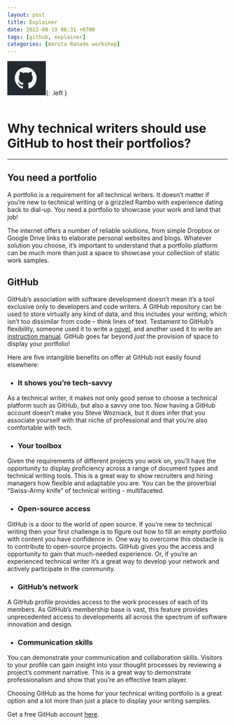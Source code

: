 ```yaml
---
layout: post
title: Explainer
date: 2022-08-19 06:31 +0700
tags: [github, explainer]
categories: [Amruta Ranade workshop]
---
```


![logo](/assets/arw01.jpg){: .left }
<br>
<br>

# Why technical writers should use GitHub to host their portfolios?
---

## You need a portfolio

A portfolio is a requirement for all technical writers. It doesn’t matter if you’re new to technical writing or a grizzled Rambo with experience dating back to dial-up. You need a portfolio to showcase your work and land that job!

The internet offers a number of reliable solutions, from simple Dropbox or Google Drive links to elaborate personal websites and blogs. Whatever solution you choose, it’s important to understand that a portfolio platform can be much more than just a space to showcase your collection of static work samples.

## GitHub

GitHub’s association with software development doesn’t mean it’s a tool exclusive only to developers and code writers. A GitHub repository can be used to store virtually any kind of data, and this includes your writing, which isn’t too dissimilar from code – think lines of text. Testament to GitHub’s flexibility, someone used it to write a [novel](https://joebuhlig.com/writing-a-book-with-github/), and another used it to write an [instruction manual](https://qz.com/335942/an-author-used-a-tool-for-programmers-to-write-a-book/). GitHub goes far beyond *just* the provision of space to display your portfolio!

Here are five intangible benefits on offer at GitHub not easily found elsewhere:

- ### It shows you’re tech-savvy

As a technical writer, it makes not only good sense to choose a technical platform such as GitHub, but also a savvy one too. Now having a GitHub account doesn’t make you Steve Wozniack, but it does infer that you associate yourself with that niche of professional and that you’re also comfortable with tech.

- ### Your toolbox

Given the requirements of different projects you work on, you’ll have the opportunity to display proficiency across a range of document types and technical writing tools. This is a great way to show recruiters and hiring managers how flexible and adaptable you are. You can be the proverbial “Swiss-Army knife” of technical writing - multifaceted.

- ### Open-source access

GitHub is a door to the world of open source. If you’re new to technical writing then your first challenge is to figure out how to fill an empty portfolio with content you have confidence in. One way to overcome this obstacle is to contribute to open-source projects.  GitHub gives you the access and opportunity to gain that much-needed experience. Or, if you’re an experienced technical writer it’s a great way to develop your network and actively participate in the community.

- ### GitHub’s network

A GitHub profile provides access to the work processes of each of its members. As GitHub’s membership base is vast, this feature provides unprecedented access to developments all across the spectrum of software innovation and design.

- ### Communication skills

You can demonstrate your communication and collaboration skills. Visitors to your profile can gain insight into your thought processes by reviewing a project’s comment narrative. This is a great way to demonstrate professionalism and show that you’re an effective team player.  

Choosing GitHub as the home for your technical writing portfolio is a great option and a lot more than just a place to display your writing samples.

Get a free GitHub account [here](https://github.com).
